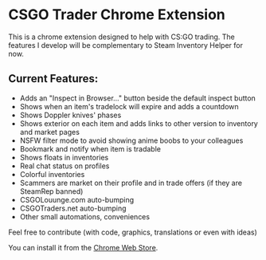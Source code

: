 CSGO Trader Chrome Extension
==============

This is a chrome extension designed to help with CS:GO trading.
The features I develop will be complementary to Steam Inventory Helper for now.

Current Features:
--------------
- Adds an "Inspect in Browser..." button beside the default inspect button
- Shows when an item's tradelock will expire and adds a countdown
- Shows Doppler knives' phases
- Shows exterior on each item and adds links to other version to inventory and market pages
- NSFW filter mode to avoid showing anime boobs to your colleagues
- Bookmark and notify when item is tradable
- Shows floats in inventories
- Real chat status on profiles
- Colorful inventories
- Scammers are market on their profile and in trade offers (if they are SteamRep banned)
- CSGOLouunge.com auto-bumping
- CSGOTraders.net auto-bumping
- Other small automations, conveniences

Feel free to contribute (with code, graphics, translations or even with ideas)

You can install it from the <a target="_blank" href="https://chrome.google.com/webstore/detail/csgo-trader/kaibcgikagnkfgjnibflebpldakfhfih/">Chrome Web Store</a>.
